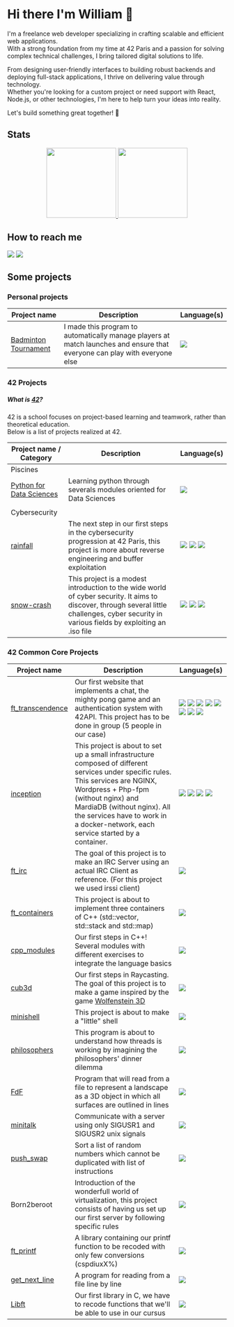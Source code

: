 # Hi there I'm William 👋

I'm a freelance web developer specializing in crafting scalable and efficient web applications.  
With a strong foundation from my time at 42 Paris and a passion for solving complex technical challenges, I bring tailored digital solutions to life.  

From designing user-friendly interfaces to building robust backends and deploying full-stack applications, I thrive on delivering value through technology.  
Whether you're looking for a custom project or need support with React, Node.js, or other technologies, I'm here to help turn your ideas into reality.  

Let's build something great together! 🚀

## Stats

<div align="center">
  <a href="https://github.com/anuraghazra/github-readme-stats">
    <img height="160" src="https://github-readme-stats.vercel.app/api/top-langs/?username=william-dbt&layout=compact&theme=radical&hide_border=true" />
  </a>
  <a href="https://github.com/anuraghazra/github-readme-stats">
    <img height="160" src="https://github-readme-stats.vercel.app/api?username=william-dbt&show_icons=true&theme=radical&hide_border=true&count_private=false&include_all_commits=true&hide=issues,contribs" />
  </a>
</div>

## How to reach me

[<img src="https://img.shields.io/badge/LinkedIn-0077B5?style=for-the-badge&logo=linkedin&logoColor=white" />](https://www.linkedin.com/in/williamdebotte/)
[<img src="https://img.shields.io/badge/Gmail-D14836?style=for-the-badge&logo=gmail&logoColor=white" />](mailto:william.debotte.pro@gmail.com)

## Some projects

### Personal projects
| Project name | Description | Language(s) |
| --- | --- | --- |
| [Badminton Tournament](https://github.com/William-Dbt/badminton-tournament_managment) | I made this program to automatically manage players at match launches and ensure that everyone can play with everyone else | <img src="https://img.shields.io/badge/C%2B%2B-00599C?style=for-the-badge&logo=c%2B%2B&logoColor=white" /> |

### 42 Projects

##### What is [42](https://42.fr/en/homepage/)?  
42 is a school focuses on project-based learning and teamwork, rather than theoretical education.  
Below is a list of projects realized at 42.  

| Project name / Category | Description | Language(s) |
| --- | --- | --- |
| Piscines
| [Python for Data Sciences](https://github.com/William-Dbt/piscine-python_data_science) | Learning python through severals modules oriented for Data Sciences | <img src="https://img.shields.io/badge/Python-FFD43B?style=for-the-badge&logo=python&logoColor=blue" /> |
|||
| Cybersecurity
| [rainfall](https://github.com/William-Dbt/rainfall) | The next step in our first steps in the cybersecurity progression at 42 Paris, this project is more about reverse engineering and buffer exploitation | <img src="https://img.shields.io/badge/VirtualBox-21416b?style=for-the-badge&logo=VirtualBox&logoColor=white" /> <img src="https://img.shields.io/badge/C-00599C?style=for-the-badge&logo=c&logoColor=white" /> <img src="https://img.shields.io/badge/C%2B%2B-00599C?style=for-the-badge&logo=c%2B%2B&logoColor=white" /> |
| [snow-crash](https://github.com/William-Dbt/snow-crash) | This project is a modest introduction to the wide world of cyber security. It aims to discover, through several little challenges, cyber security in various fields by exploiting an .iso file | <img src="https://img.shields.io/badge/VirtualBox-21416b?style=for-the-badge&logo=VirtualBox&logoColor=white" /> <img src="https://img.shields.io/badge/C-00599C?style=for-the-badge&logo=c&logoColor=white" /> <img src="https://img.shields.io/badge/Shell_Script-121011?style=for-the-badge&logo=gnu-bash&logoColor=white" /> |

### 42 Common Core Projects
| Project name | Description | Language(s) |
| --- | --- | --- |
| [ft_transcendence](https://github.com/William-Dbt/ft_transcendence) | Our first website that implements a chat, the mighty pong game and an authentication system with 42API. This project has to be done in group (5 people in our case) | <img src="https://img.shields.io/badge/Docker-2CA5E0?style=for-the-badge&logo=docker&logoColor=white" /> <img src="https://img.shields.io/badge/Svelte-4A4A55?style=for-the-badge&logo=svelte&logoColor=FF3E00" /> <img src="https://img.shields.io/badge/npm-CB3837?style=for-the-badge&logo=npm&logoColor=white" /> <img src="https://img.shields.io/badge/TypeScript-007ACC?style=for-the-badge&logo=typescript&logoColor=white" /> <img src="ttps://img.shields.io/badge/Prisma-3982CE?style=for-the-badge&logo=Prisma&logoColor=white" /> <img src="https://img.shields.io/badge/Socket.io-010101?&style=for-the-badge&logo=Socket.io&logoColor=white" /> <img src="https://img.shields.io/badge/nestjs-E0234E?style=for-the-badge&logo=nestjs&logoColor=white" /> <img src="https://img.shields.io/badge/Prisma-3982CE?style=for-the-badge&logo=Prisma&logoColor=white" /> |
| [inception](https://github.com/William-Dbt/inception) | This project is about to set up a small infrastructure composed of different services under specific rules. This services are NGINX, Wordpress + Php-fpm (without nginx) and MardiaDB (without nginx). All the services have to work in a docker-network, each service started by a container. | <img src="https://img.shields.io/badge/Docker-2CA5E0?style=for-the-badge&logo=docker&logoColor=white" /> <img src="https://img.shields.io/badge/Nginx-009639?style=for-the-badge&logo=nginx&logoColor=white" /> <img src="https://img.shields.io/badge/Wordpress-21759B?style=for-the-badge&logo=wordpress&logoColor=white" /> <img src="https://img.shields.io/badge/Shell_Script-121011?style=for-the-badge&logo=gnu-bash&logoColor=white" />
| [ft_irc](https://github.com/William-Dbt/ft_irc) | The goal of this project is to make an IRC Server using an actual IRC Client as reference. (For this project we used irssi client) | <img src="https://img.shields.io/badge/C%2B%2B-00599C?style=for-the-badge&logo=c%2B%2B&logoColor=white" /> |
| [ft_containers](https://github.com/William-Dbt/ft_containers) | This project is about to implement three containers of C++ (std::vector, std::stack and std::map) | <img src="https://img.shields.io/badge/C%2B%2B-00599C?style=for-the-badge&logo=c%2B%2B&logoColor=white" /> |
| [cpp_modules](https://github.com/William-Dbt/cpp_modules) | Our first steps in C++! Several modules with different exercises to integrate the language basics | <img src="https://img.shields.io/badge/C%2B%2B-00599C?style=for-the-badge&logo=c%2B%2B&logoColor=white" /> |
| [cub3d](https://github.com/William-Dbt/cub3d) | Our first steps in Raycasting. The goal of this project is to make a game inspired by the game [Wolfenstein 3D](http://users.atw.hu/wolf3d/) | <img src="https://img.shields.io/badge/C-00599C?style=for-the-badge&logo=c&logoColor=white" /> |
| [minishell](https://github.com/William-Dbt/minishell) | This project is about to make a "little" shell | <img src="https://img.shields.io/badge/C-00599C?style=for-the-badge&logo=c&logoColor=white" /> |
| [philosophers](https://github.com/William-Dbt/philosophers) | This program is about to understand how threads is working by imagining the philosophers' dinner dilemma | <img src="https://img.shields.io/badge/C-00599C?style=for-the-badge&logo=c&logoColor=white" /> |
| [FdF](https://github.com/William-Dbt/FdF) | Program that will read from a file to represent a landscape as a 3D object in which all surfaces are outlined in lines | <img src="https://img.shields.io/badge/C-00599C?style=for-the-badge&logo=c&logoColor=white" /> |
| [minitalk](https://github.com/William-Dbt/minitalk) | Communicate with a server using only SIGUSR1 and SIGUSR2 unix signals | <img src="https://img.shields.io/badge/C-00599C?style=for-the-badge&logo=c&logoColor=white" /> |
| [push_swap](https://github.com/William-Dbt/push_swap) | Sort a list of random numbers which cannot be duplicated with list of instructions | <img src="https://img.shields.io/badge/C-00599C?style=for-the-badge&logo=c&logoColor=white" /> |
| Born2beroot | Introduction of the wonderfull world of virtualization, this project consists of having us set up our first server by following specific rules | <img src="https://img.shields.io/badge/VirtualBox-21416b?style=for-the-badge&logo=VirtualBox&logoColor=white" /> |
| [ft_printf](https://github.com/William-Dbt/ft_printf) | A library containing our printf function to be recoded with only few conversions (cspdiuxX%) | <img src="https://img.shields.io/badge/C-00599C?style=for-the-badge&logo=c&logoColor=white" /> |
| [get_next_line](https://github.com/William-Dbt/get_next_line) | A program for reading from a file line by line | <img src="https://img.shields.io/badge/C-00599C?style=for-the-badge&logo=c&logoColor=white" /> |
| [Libft](https://github.com/William-Dbt/libft) | Our first library in C, we have to recode functions that we'll be able to use in our cursus | <img src="https://img.shields.io/badge/C-00599C?style=for-the-badge&logo=c&logoColor=white" /> |


